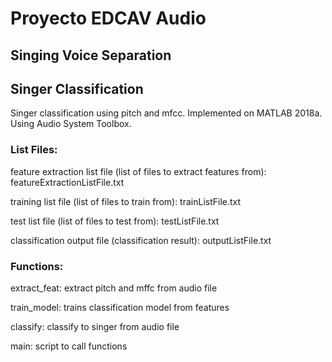 # Proyecto EDCAV Audio
## Singing Voice Separation

## Singer Classification
Singer classification using pitch and mfcc.
Implemented on MATLAB 2018a. Using Audio System Toolbox. 
### List Files:
feature extraction list file (list of files to extract features from): featureExtractionListFile.txt

training list file (list of files to train from): trainListFile.txt

test list file (list of files to test from): testListFile.txt

classification output file (classification result): outputListFile.txt

### Functions:
extract_feat: extract pitch and mffc from audio file

train_model: trains classification model from features

classify: classify to singer from audio file

main: script to call functions
